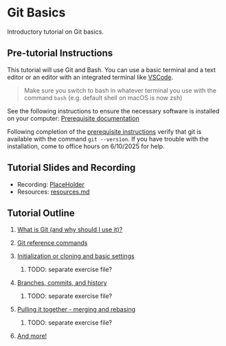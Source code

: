 # Git Basics

Introductory tutorial on Git basics.

## Pre-tutorial Instructions

This tutorial will use Git and Bash. You can use a basic terminal and a text editor or an editor
with an integrated terminal like [VSCode](https://code.visualstudio.com/).

> Make sure you switch to bash in whatever terminal you use with the command `bash` (e.g. default
> shell on macOS is now zsh)

See the following instructions to ensure the necessary software is installed on your computer:
[Prerequisite documentation](./prereq.md)

Following completion of the [prerequisite instructions](./prereq.md) verify that git is available
with the command `git --version`. If you have trouble with the installation, come to office hours
on 6/10/2025 for help.

## Tutorial Slides and Recording

- Recording: [PlaceHolder](TODO)
- Resources: [resources.md](resources.md)

## Tutorial Outline

1. [What is Git (and why should I use it)?](./what-is-git.md)

2. [Git reference commands](./git-help-and-config.md)

3. [Initialization or cloning and basic settings](./git-going.md)
   1. TODO: separate exercise file?

4. [Branches, commits, and history](./branching-commits-history.md)
   1. TODO: separate exercise file?

5. [Pulling it together - merging and rebasing](./merging-and-rebasing.md)
   1. TODO: separate exercise file?

6. [And more!](./further-topics.md)
